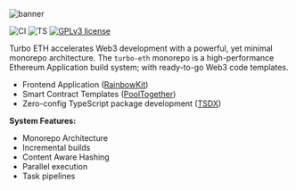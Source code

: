 ![banner](https://user-images.githubusercontent.com/3408362/174462135-3aaeefba-554a-40d7-bd58-f58bf20725cb.png)

![CI](https://github.com/turbo-eth/turbo-eth/actions/workflows/main.yml/badge.svg)
![TS](https://badgen.net/badge/-/TypeScript?icon=typescript&label&labelColor=blue&color=555555)
[![GPLv3 license](https://img.shields.io/badge/License-MIT-blue.svg)](http://perso.crans.org/besson/LICENSE.html)

Turbo ETH accelerates Web3 development with a powerful, yet minimal monorepo architecture. The `turbo-eth` monorepo is a high-performance Ethereum Application build system; with ready-to-go Web3 code templates.

- Frontend Application ([RainbowKit](https://www.rainbowkit.com/))
- Smart Contract Templates ([PoolTogether](https://github.com/pooltogether/pooltogether-contracts-template))
- Zero-config TypeScript package development ([TSDX](https://tsdx.io/))

**System Features:**
- Monorepo Architecture
- Incremental builds
- Content Aware Hashing
- Parallel execution
- Task pipelines
